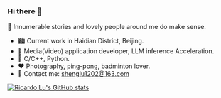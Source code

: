 ### Hi there 👋

<!--
**gesanqiu/gesanqiu** is a ✨ _special_ ✨ repository because its `README.md` (this file) appears on your GitHub profile.

Here are some ideas to get you started:

- 🔭 I’m currently working on ...
- 🌱 I’m currently learning ...
- 👯 I’m looking to collaborate on ...
- 🤔 I’m looking for help with ...
- 💬 Ask me about ...
- 📫 How to reach me: ...
- 😄 Pronouns: ...
- ⚡ Fun fact: ...
-->
🌈 Innumerable stories and lovely people around me do make sense.

- 🏙️ Current work in Haidian District, Beijing.
- 🧑 Media(Video) application developer, LLM inference Acceleration.
- 🔧 C/C++, Python.
- ❤️ Photography, ping-pong, badminton lover.
- 📧 Contact me: shenglu1202@163.com

[![Ricardo Lu's GitHub stats](https://github-readme-stats.vercel.app/api?username=gesanqiu)](https://github.com/anuraghazra/github-readme-stats)
